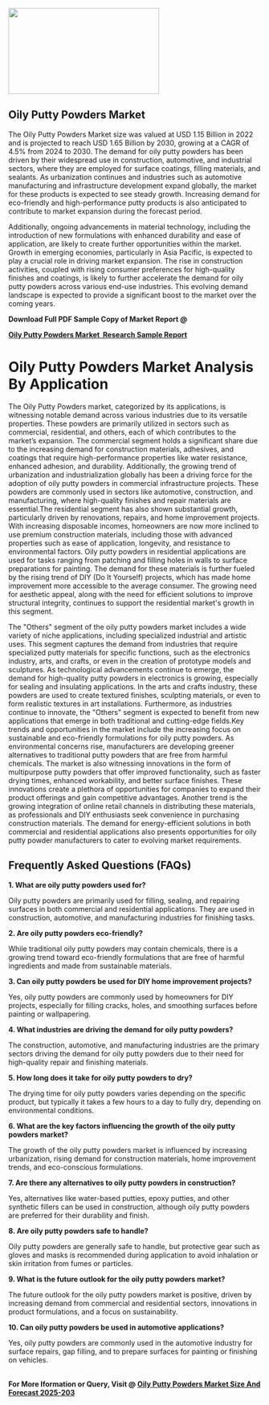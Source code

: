 <p><img class="alignnone size-medium wp-image-20088" src="https://ffe5etoiles.com/wp-content/uploads/2024/12/MST1-300x171.png" alt="" width="300" height="171" /></p><p><p> <h2>Oily Putty Powders Market </h2><p>The Oily Putty Powders Market size was valued at USD 1.15 Billion in 2022 and is projected to reach USD 1.65 Billion by 2030, growing at a CAGR of 4.5% from 2024 to 2030. The demand for oily putty powders has been driven by their widespread use in construction, automotive, and industrial sectors, where they are employed for surface coatings, filling materials, and sealants. As urbanization continues and industries such as automotive manufacturing and infrastructure development expand globally, the market for these products is expected to see steady growth. Increasing demand for eco-friendly and high-performance putty products is also anticipated to contribute to market expansion during the forecast period.</p><p>Additionally, ongoing advancements in material technology, including the introduction of new formulations with enhanced durability and ease of application, are likely to create further opportunities within the market. Growth in emerging economies, particularly in Asia Pacific, is expected to play a crucial role in driving market expansion. The rise in construction activities, coupled with rising consumer preferences for high-quality finishes and coatings, is likely to further accelerate the demand for oily putty powders across various end-use industries. This evolving demand landscape is expected to provide a significant boost to the market over the coming years.</p></p><p><strong>Download Full PDF Sample Copy of Market Report @</strong></p><p><strong><a href="https://www.verifiedmarketreports.com/download-sample/?rid=390944&utm_source=Sites-google&utm_medium=265" target="_blank">Oily Putty Powders Market &nbsp;Research Sample Report</a></strong></p><p><h1>Oily Putty Powders Market Analysis By Application</h1><p>The Oily Putty Powders market, categorized by its applications, is witnessing notable demand across various industries due to its versatile properties. These powders are primarily utilized in sectors such as commercial, residential, and others, each of which contributes to the market’s expansion. The commercial segment holds a significant share due to the increasing demand for construction materials, adhesives, and coatings that require high-performance properties like water resistance, enhanced adhesion, and durability. Additionally, the growing trend of urbanization and industrialization globally has been a driving force for the adoption of oily putty powders in commercial infrastructure projects. These powders are commonly used in sectors like automotive, construction, and manufacturing, where high-quality finishes and repair materials are essential.The residential segment has also shown substantial growth, particularly driven by renovations, repairs, and home improvement projects. With increasing disposable incomes, homeowners are now more inclined to use premium construction materials, including those with advanced properties such as ease of application, longevity, and resistance to environmental factors. Oily putty powders in residential applications are used for tasks ranging from patching and filling holes in walls to surface preparations for painting. The demand for these materials is further fueled by the rising trend of DIY (Do It Yourself) projects, which has made home improvement more accessible to the average consumer. The growing need for aesthetic appeal, along with the need for efficient solutions to improve structural integrity, continues to support the residential market's growth in this segment.<p>The "Others" segment of the oily putty powders market includes a wide variety of niche applications, including specialized industrial and artistic uses. This segment captures the demand from industries that require specialized putty materials for specific functions, such as the electronics industry, arts, and crafts, or even in the creation of prototype models and sculptures. As technological advancements continue to emerge, the demand for high-quality putty powders in electronics is growing, especially for sealing and insulating applications. In the arts and crafts industry, these powders are used to create textured finishes, sculpting materials, or even to form realistic textures in art installations. Furthermore, as industries continue to innovate, the "Others" segment is expected to benefit from new applications that emerge in both traditional and cutting-edge fields.Key trends and opportunities in the market include the increasing focus on sustainable and eco-friendly formulations for oily putty powders. As environmental concerns rise, manufacturers are developing greener alternatives to traditional putty powders that are free from harmful chemicals. The market is also witnessing innovations in the form of multipurpose putty powders that offer improved functionality, such as faster drying times, enhanced workability, and better surface finishes. These innovations create a plethora of opportunities for companies to expand their product offerings and gain competitive advantages. Another trend is the growing integration of online retail channels in distributing these materials, as professionals and DIY enthusiasts seek convenience in purchasing construction materials. The demand for energy-efficient solutions in both commercial and residential applications also presents opportunities for oily putty powder manufacturers to cater to evolving market requirements.<h2>Frequently Asked Questions (FAQs)</h2><p><b>1. What are oily putty powders used for?</b></p><p>Oily putty powders are primarily used for filling, sealing, and repairing surfaces in both commercial and residential applications. They are used in construction, automotive, and manufacturing industries for finishing tasks.</p><p><b>2. Are oily putty powders eco-friendly?</b></p><p>While traditional oily putty powders may contain chemicals, there is a growing trend toward eco-friendly formulations that are free of harmful ingredients and made from sustainable materials.</p><p><b>3. Can oily putty powders be used for DIY home improvement projects?</b></p><p>Yes, oily putty powders are commonly used by homeowners for DIY projects, especially for filling cracks, holes, and smoothing surfaces before painting or wallpapering.</p><p><b>4. What industries are driving the demand for oily putty powders?</b></p><p>The construction, automotive, and manufacturing industries are the primary sectors driving the demand for oily putty powders due to their need for high-quality repair and finishing materials.</p><p><b>5. How long does it take for oily putty powders to dry?</b></p><p>The drying time for oily putty powders varies depending on the specific product, but typically it takes a few hours to a day to fully dry, depending on environmental conditions.</p><p><b>6. What are the key factors influencing the growth of the oily putty powders market?</b></p><p>The growth of the oily putty powders market is influenced by increasing urbanization, rising demand for construction materials, home improvement trends, and eco-conscious formulations.</p><p><b>7. Are there any alternatives to oily putty powders in construction?</b></p><p>Yes, alternatives like water-based putties, epoxy putties, and other synthetic fillers can be used in construction, although oily putty powders are preferred for their durability and finish.</p><p><b>8. Are oily putty powders safe to handle?</b></p><p>Oily putty powders are generally safe to handle, but protective gear such as gloves and masks is recommended during application to avoid inhalation or skin irritation from fumes or particles.</p><p><b>9. What is the future outlook for the oily putty powders market?</b></p><p>The future outlook for the oily putty powders market is positive, driven by increasing demand from commercial and residential sectors, innovations in product formulations, and a focus on sustainability.</p><p><b>10. Can oily putty powders be used in automotive applications?</b></p><p>Yes, oily putty powders are commonly used in the automotive industry for surface repairs, gap filling, and to prepare surfaces for painting or finishing on vehicles.</p><strong><br />For More Iformation or Query, Visit @ <a href="https://www.verifiedmarketreports.com/product/oily-putty-powders-market/" target="_blank">Oily Putty Powders Market Size And Forecast 2025-203</a></strong></p>
